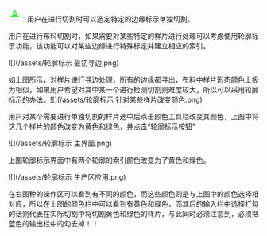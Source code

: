 

![](/assets/轮廓标示.png)：用户在进行切割时可以选定特定的边缘标示单独切割。

用户在进行布料切割时，如果需要对某些特定的样片进行处理可以考虑使用轮廓标示功能，该功能可以对某些边缘进行特殊标定并建立相应的索引。

![](/assets/轮廓标示 最初寻边.png)

如上图所示，对样片进行寻边处理，所有的边缘都寻出，布料中样片形态颜色上极为相似，如果用户希望对其中某一个进行检测切割则难度较大，所以可以采用轮廓标示的办法。![](/assets/轮廓标示 针对某些样片改变颜色.png)

用户对某个需要进行单独切割的样片选中后点击颜色工具栏改变其颜色，上图中将这几个样片的颜色改变为黄色和绿色，并点击“轮廓标示按钮”

![](/assets/轮廓标示 主界面.png)

上图轮廓标示界面中有两个轮廓的索引颜色改变为了黄色和绿色。

![](/assets/轮廓标示 生产区应用.png)

在右图种的操作区可以看到有不同的颜色，而这些颜色则是与上图中的颜色选择相对应，所以在上图的颜色栏中可以看到有黄色和绿色，而其后的输入栏中选择打勾的话则代表在实际切割中将切割黄色和绿色的样片，与此同时必须注意到，必须把蓝色的输出栏中的勾去掉！！

